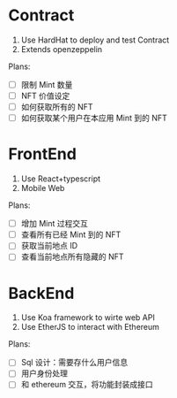 # Contract
1. Use HardHat to deploy and test Contract
2. Extends openzeppelin

Plans:
- [ ] 限制 Mint 数量
- [ ] NFT 价值设定
- [ ] 如何获取所有的 NFT
- [ ] 如何获取某个用户在本应用 Mint 到的 NFT

# FrontEnd
1. Use React+typescript
2. Mobile Web

Plans:
- [ ] 增加 Mint 过程交互
- [ ] 查看所有已经 Mint 到的 NFT
- [ ] 获取当前地点 ID
- [ ] 查看当前地点所有隐藏的 NFT

# BackEnd
1. Use Koa framework to wirte web API
2. Use EtherJS to interact with Ethereum

Plans:
- [ ] Sql 设计：需要存什么用户信息
- [ ] 用户身份处理
- [ ] 和 ethereum 交互，将功能封装成接口